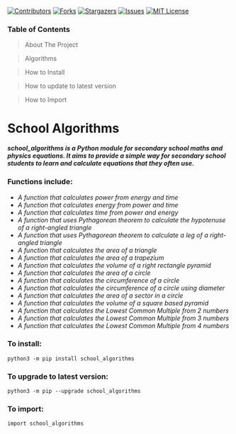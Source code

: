 [![Contributors][contributors-shield]][contributors-url]
[![Forks][forks-shield]][forks-url]
[![Stargazers][stars-shield]][stars-url]
[![Issues][issues-shield]][issues-url]
[![MIT License][license-shield]][license-url]



### Table of Contents
> About The Project

> Algorithms

> How to Install

> How to update to latest version

> How to Import

# **School Algorithms**
  ***school_algorithms is a Python module for secondary school maths and physics equations.
  It aims to provide a simple way for secondary school students
  to learn and calculate equations that they often use.***

### Functions include:
- _A function that calculates power from energy and time_
- _A function that calculates energy from power and time_
- _A function that calculates time from power and energy_
- _A function that uses Pythagorean theorem to calculate the hypotenuse of a right-angled triangle_
- _A function that uses Pythagorean theorem to calculate a leg of a right-angled triangle_
- _A function that calculates the area of a triangle_
- _A function that calculates the area of a trapezium_
- _A function that calculates the volume of a right rectangle pyramid_
- _A function that calculates the area of a circle_
- _A function that calculates the circumference of a circle_
- _A function that calculates the circumference of a circle using diameter_
- _A function that calculates the area of a sector in a circle_
- _A function that calculates the volume of a square based pyramid_
- _A function that calculates the Lowest Common Multiple from 2 numbers_
- _A function that calculates the Lowest Common Multiple from 3 numbers_
- _A function that calculates the Lowest Common Multiple from 4 numbers_


### To install:
```
python3 -m pip install school_algorithms
```
### To upgrade to latest version:
```
python3 -m pip --upgrade school_algorithms
```
### To import:
```
import school_algorithms
```





[contributors-shield]: https://img.shields.io/github/contributors/Sammygarch/school_algorithms.svg?style=for-the-badge
[contributors-url]: https://github.com/Sammygarch/school_algorithms/graphs/contributors
[forks-shield]: https://img.shields.io/github/forks/Sammygarch/school_algorithms.svg?style=for-the-badge
[forks-url]: https://github.com/Sammygarch/school_algorithms/network/members
[stars-shield]: https://img.shields.io/github/stars/Sammygarch/school_algorithms.svg?style=for-the-badge
[stars-url]: https://github.com/Sammygarch/school_algorithms/stargazers
[issues-shield]: https://img.shields.io/github/issues/Sammygarch/school_algorithms.svg?style=for-the-badge
[issues-url]: https://github.com/Sammygarch/school_algorithms/issues
[license-shield]: https://img.shields.io/github/license/Sammygarch/school_algorithms.svg?style=for-the-badge
[license-url]: https://github.com/Sammygarch/school_algorithms/blob/master/LICENSE.txt
